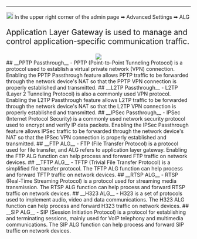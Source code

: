 <style>
    .text {
        font-size: 21px; 
    }
</style>
---
<img src="/images/weizhi01.png" width="19" height="19">&nbsp;In the upper right corner of the admin page ➡ Advanced Settings  ➡ ALG
<p class="text">
Application Layer Gateway is used to manage and control application-specific communication traffic.
</p>

<div style="text-align: center;">
    <img class="boxshadow" src="/images/alg.png">
</div>
## __PPTP Passthrough__ 
- PPTP (Point-to-Point Tunneling Protocol) is a protocol used to establish a virtual private network (VPN) connection. Enabling the PPTP Passthrough feature allows PPTP traffic to be forwarded through the network device's NAT so that the PPTP VPN connection is properly established and transmitted.
## __L2TP Passthrough__
- L2TP (Layer 2 Tunneling Protocol) is also a commonly used VPN protocol. Enabling the L2TP Passthrough feature allows L2TP traffic to be forwarded through the network device's NAT so that the L2TP VPN connection is properly established and transmitted.
## __IPSec Passthrough__
- IPSec (Internet Protocol Security) is a commonly used network security protocol used to encrypt and verify IP data packets. Enabling the IPSec Passthrough feature allows IPSec traffic to be forwarded through the network device's NAT so that the IPSec VPN connection is properly established and transmitted.
## __FTP ALG__
- FTP (File Transfer Protocol) is a protocol used for file transfer, and ALG refers to application layer gateway. Enabling the FTP ALG function can help process and forward FTP traffic on network devices.
## __TFTP ALG__
- TFTP (Trivial File Transfer Protocol) is a simplified file transfer protocol. The TFTP ALG function can help process and forward TFTP traffic on network devices.
## __RTSP ALG__
- RTSP (Real-Time Streaming Protocol) is a protocol used for streaming media transmission. The RTSP ALG function can help process and forward RTSP traffic on network devices.
## __H323 ALG__
- H323 is a set of protocols used to implement audio, video and data communications. The H323 ALG function can help process and forward H323 traffic on network devices.
## __SIP ALG__
- SIP (Session Initiation Protocol) is a protocol for establishing and terminating sessions, mainly used for VoIP telephony and multimedia communications. The SIP ALG function can help process and forward SIP traffic on network devices.